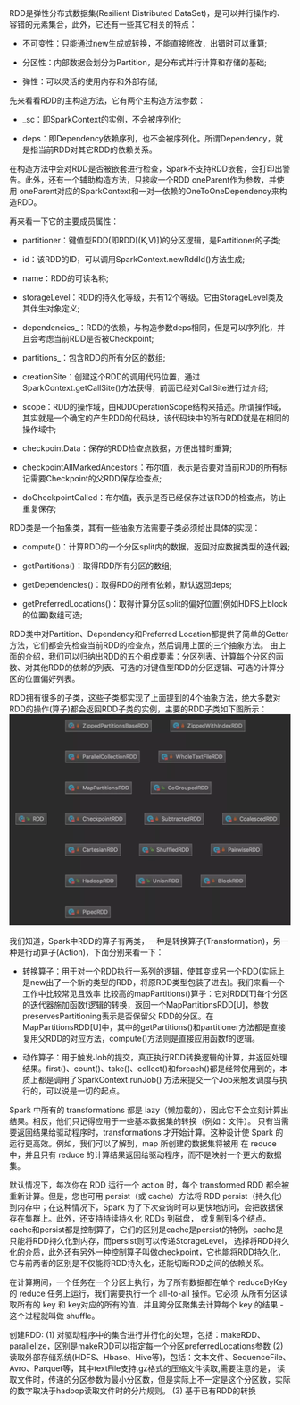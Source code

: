 RDD是弹性分布式数据集(Resilient Distributed DataSet)，是可以并行操作的、容错的元素集合，此外，它还有一些其它相关的特点：
  * 不可变性：只能通过new生成或转换，不能直接修改，出错时可以重算;

  * 分区性：内部数据会划分为Partition，是分布式并行计算和存储的基础;

  * 弹性：可以灵活的使用内存和外部存储;

先来看看RDD的主构造方法，它有两个主构造方法参数：
  * _sc：即SparkContext的实例，不会被序列化;

  * deps：即Dependency依赖序列，也不会被序列化。所谓Dependency，就是指当前RDD对其它RDD的依赖关系。

在构造方法中会对RDD是否被嵌套进行检查，Spark不支持RDD嵌套，会打印出警告。此外，还有一个辅助构造方法，只接收一个RDD oneParent作为参数，并使用
oneParent对应的SparkContext和一对一依赖的OneToOneDependency来构造RDD。

再来看一下它的主要成员属性：
  * partitioner：键值型RDD(即RDD[(K,V)])的分区逻辑，是Partitioner的子类;

  * id：该RDD的ID，可以调用SparkContext.newRddId()方法生成;

  * name：RDD的可读名称;

  * storageLevel：RDD的持久化等级，共有12个等级。它由StorageLevel类及其伴生对象定义;

  * dependencies_：RDD的依赖，与构造参数deps相同，但是可以序列化，并且会考虑当前RDD是否被Checkpoint;

  * partitions_：包含RDD的所有分区的数组;

  * creationSite：创建这个RDD的调用代码位置，通过SparkContext.getCallSite()方法获得，前面已经对CallSite进行过介绍;

  * scope：RDD的操作域，由RDDOperationScope结构来描述。所谓操作域，其实就是一个确定的产生RDD的代码块，该代码块中的所有RDD就是在相同的操作域中;

  * checkpointData：保存的RDD检查点数据，方便出错时重算;

  * checkpointAllMarkedAncestors：布尔值，表示是否要对当前RDD的所有标记需要Checkpoint的父RDD保存检查点;

  * doCheckpointCalled：布尔值，表示是否已经保存过该RDD的检查点，防止重复保存;

RDD类是一个抽象类，其有一些抽象方法需要子类必须给出具体的实现：
  * compute()：计算RDD的一个分区split内的数据，返回对应数据类型的迭代器;

  * getPartitions()：取得RDD所有分区的数组;

  * getDependencies()：取得RDD的所有依赖，默认返回deps;

  * getPreferredLocations()：取得计算分区split的偏好位置(例如HDFS上block的位置)数组可选;

RDD类中对Partition、Dependency和Preferred Location都提供了简单的Getter方法，它们都会先检查当前RDD的检查点，然后调用上面的三个抽象方法。
由上面的介绍，我们可以归纳出RDD的五个组成要素：分区列表、计算每个分区的函数、对其他RDD的依赖的列表、可选的对键值型RDD的分区逻辑、可选的计算分区的位置偏好列表。


RDD拥有很多的子类，这些子类都实现了上面提到的4个抽象方法，绝大多数对RDD的操作(算子)都会返回RDD子类的实例，主要的RDD子类如下图所示：
![RDD类图](../assets/img/spark/rdd.png "RDD类图")

我们知道，Spark中RDD的算子有两类，一种是转换算子(Transformation)，另一种是行动算子(Action)，下面分别来看一下：
  * 转换算子：用于对一个RDD执行一系列的逻辑，使其变成另一个RDD(实际上是new出了一个新的类型的RDD，将原RDD类型包装了进去)。我们来看一个工作中比较常见且效率
  比较高的mapPartitions()算子：它对RDD[T]每个分区的迭代器施加函数f逻辑的转换，返回一个MapPartitionsRDD[U]，参数preservesPartitioning表示是否保留父
  RDD的分区。在MapPartitionsRDD[U]中，其中的getPartitions()和partitioner方法都是直接复用父RDD的对应方法，compute()方法则是直接应用函数f的逻辑。

  * 动作算子：用于触发Job的提交，真正执行RDD转换逻辑的计算，并返回处理结果。first()、count()、take()、collect()和foreach()都是经常使用到的，本质上都是调用了SparkContext.runJob()
  方法来提交一个Job来触发调度与执行的，可以说是一切的起点。

Spark 中所有的 transformations 都是 lazy（懒加载的），因此它不会立刻计算出结果。相反，他们只记得应用于一些基本数据集的转换（例如：文件）。
只有当需要返回结果给驱动程序时，transformations 才开始计算。这种设计使 Spark 的运行更高效。例如，我们可以了解到，map 所创建的数据集将被用
在 reduce 中，并且只有 reduce 的计算结果返回给驱动程序，而不是映射一个更大的数据集。

默认情况下，每次你在 RDD 运行一个 action 时，每个 transformed RDD 都会被重新计算。但是，您也可用 persist（或 cache）方法将 RDD
persist（持久化）到内存中；在这种情况下，Spark 为了下次查询时可以更快地访问，会把数据保存在集群上。此外，还支持持续持久化 RDDs 到磁盘，
或复制到多个结点。cache和persist都是控制算子，它们的区别是cache是persist的特例，cache是只能将RDD持久化到内存，而persist则可以传递StorageLevel，
选择将RDD持久化的介质，此外还有另外一种控制算子叫做checkpoint，它也能将RDD持久化，它与前两者的区别是不仅能将RDD持久化，还能切断RDD之间的依赖关系。

在计算期间，一个任务在一个分区上执行，为了所有数据都在单个 reduceByKey 的 reduce 任务上运行，我们需要执行一个 all-to-all 操作。它必须
从所有分区读取所有的 key 和 key对应的所有的值，并且跨分区聚集去计算每个 key 的结果 - 这个过程就叫做 shuffle。

创建RDD:
(1) 对驱动程序中的集合进行并行化的处理，包括：makeRDD、parallelize，区别是makeRDD可以指定每一个分区preferredLocations参数
(2) 读取外部存储系统(HDFS、Hbase、Hive等)，包括：文本文件、SequenceFile、Avro、Parquet等，其中textFile支持.gz格式的压缩文件读取,需要注意的是，
读取文件时，传递的分区参数为最小分区数，但是实际上不一定是这个分区数，实际的数字取决于hadoop读取文件时的分片规则。
(3) 基于已有RDD的转换